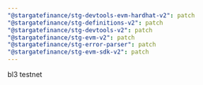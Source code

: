 ```yaml
---
"@stargatefinance/stg-devtools-evm-hardhat-v2": patch
"@stargatefinance/stg-definitions-v2": patch
"@stargatefinance/stg-devtools-v2": patch
"@stargatefinance/stg-evm-v2": patch
"@stargatefinance/stg-error-parser": patch
"@stargatefinance/stg-evm-sdk-v2": patch
---
```


bl3 testnet
